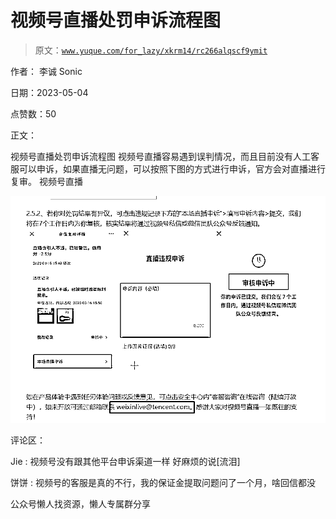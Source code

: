 # 视频号直播处罚申诉流程图

> 原文：[`www.yuque.com/for_lazy/xkrm14/rc266alqscf9ymit`](https://www.yuque.com/for_lazy/xkrm14/rc266alqscf9ymit)

作者： 李诚 Sonic

日期：2023-05-04

点赞数：50

正文：

视频号直播处罚申诉流程图 视频号直播容易遇到误判情况，而且目前没有人工客服可以申诉，如果直播无问题，可以按照下图的方式进行申诉，官方会对直播进行复审。 视频号直播

![](img/7bd150be584ef503295a27bf90f544d5.png)  

评论区：

Jie : 视频号没有跟其他平台申诉渠道一样 好麻烦的说[流泪]

饼饼 : 视频号的客服是真的不行，我的保证金提取问题问了一个月，啥回信都没

公众号懒人找资源，懒人专属群分享

